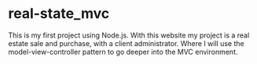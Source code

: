 # real-state_mvc
This is my first project using Node.js. With this website my project is a real estate sale and purchase, with a client administrator.
Where I will use the model-view-controller pattern to go deeper into the MVC environment.
